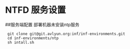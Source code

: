 # NTFD 服务设置
##服务端配置
  部署机器未安装ntp服务
  ```shell
  git clone git@git.avlyun.org:inf/inf-environments.git
   cd inf-environments/ntp
   sh intall.sh
   ```
